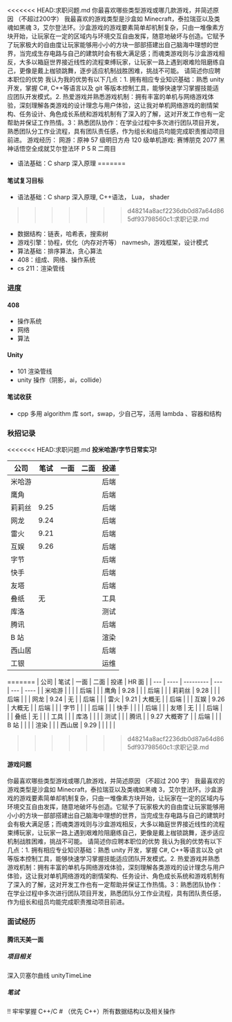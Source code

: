 <<<<<<< HEAD:求职问题.md
你最喜欢哪些类型游戏或哪几款游戏，并简述原因 （不超过200字）
	我最喜欢的游戏类型是沙盒如 Minecraft，泰拉瑞亚以及类魂如黑魂 3，艾尔登法环。沙盒游戏的游戏要素简单却机制复杂，只由一堆像素方块开始，让玩家在一定的区域内与环境交互自由发挥，随意地破坏与创造。它赋予了玩家极大的自由度让玩家能够用小小的方块一部部搭建出自己脑海中理想的世界，当完成生存电路与自己的建筑时会有极大满足感；而魂类游戏则与沙盒游戏相反，大多以箱庭世界接近线性的流程束缚玩家，让玩家一路上遇到艰难险阻磨练自己，更像是戴上枷锁跳舞，逐步适应机制战胜困难，挑战不可能。
请简述你应聘本职位的优势
	我认为我的优势有以下几点：1. 拥有相应专业知识基础：熟悉 unity 开发，掌握 C#, C++等语言以及 git 等版本控制工具，能够快速学习掌握技能适应团队开发模式。2. 热爱游戏并熟悉游戏机制：拥有丰富的单机与网络游戏体验，深刻理解各类游戏的设计理念与用户体验，这让我对单机网络游戏的剧情架构、任务设计、角色成长系统和游戏机制有了深入的了解，这对开发工作也有一定帮助并保证工作热情。3：熟悉团队协作：在学业过程中多次进行团队项目开发，熟悉团队分工作业流程，具有团队责任感，作为组长和组员均能完成职责推动项目前进。
游戏经历：
网游：原神 57 级明日方舟 120 级单机游戏: 赛博朋克 2077 黑神话悟空全成就艾尔登法环 P 5 R 二周目

* 语法基础：C sharp 深入原理
=======
#### 笔试复习目标
* 语法基础：C sharp 深入原理, C++语法， Lua， shader
>>>>>>> d48214a8acf2236db0d87a64d865df93798560c1:求职记录.md
* 数据结构：链表，哈希表，搜索树
* 游戏引擎：协程，优化（内存对齐等） navmesh，游戏框架，设计模式
* 算法基础：排序算法，贪心算法
* 408：组成、网络、操作系统
* cs 211：渲染管线

### 进度
#### 408
* 操作系统
* 网络
* 算法
#### Unity
* 101 渲染管线
* unity 操作（阴影，ai，collide）

#### 笔试收获
* cpp 多用 algorithm 库 sort，swap，少自己写，活用 lambda 、容器和结构


### 秋招记录 
<<<<<<< HEAD:求职问题.md
**投米哈游/字节日常实习!**

| 公司  | 笔试   | 一面  | 二面  | 投递  |
| --- | ---- | --- | --- | --- |
| 米哈游 |      |     |     | 后端  |
| 鹰角  |      |     |     | 后端  |
| 莉莉丝 | 9.25 |     |     | 后端  |
| 网龙  | 9.24 |     |     | 后端  |
| 雷火  | 9.21 |     |     | 后端  |
| 互娱  | 9.26 |     |     | 后端  |
| 字节  |      |     |     | 后端  |
| 快手  |      |     |     | 后端  |
| 友塔  |      |     |     | 后端  |
| 叠纸  | 无    |     |     | 工具  |
| 库洛  |      |     |     | 测试  |
| 腾讯  |      |     |     | 后端  |
| B 站 |      |     |     | 渲染  |
| 西山居 |      |     |     | 后端  |
| 工银  |      |     |     | 运维  |
=======
| 公司  | 笔试   | 一面        | 二面  | 投递  | HR 面 |
| --- | ---- | --------- | --- | --- | ---- |
| 米哈游 |      |           |     | 后端  |      |
| 鹰角  | 9.28 |           |     | 后端  |      |
| 莉莉丝 | 9.28 |           |     | 后端  |      |
| 网龙  | 9.24 | 无         |     | 后端  |      |
| 雷火  | 9.21 | 大概无       |     | 后端  |      |
| 互娱  | 9.26 | 大概无       |     | 后端  |      |
| 字节  |      |           |     | 后端  |      |
| 快手  |      |           |     | 后端  |      |
| 友塔  | 无    |           |     | 后端  |      |
| 叠纸  | 无    |           |     | 工具  |      |
| 库洛  |      |           |     | 测试  |      |
| 腾讯  |      | 9.27 大概寄了 |     | 后端  |      |
| B 站 |      |           |     | 渲染  |      |
| 西山居 | 9.29 |           |     |     |      |
>>>>>>> d48214a8acf2236db0d87a64d865df93798560c1:求职记录.md


#### 游戏问题
你最喜欢哪些类型游戏或哪几款游戏，并简述原因 （不超过 200 字）
	我最喜欢的游戏类型是沙盒如 Minecraft，泰拉瑞亚以及类魂如黑魂 3，艾尔登法环。沙盒游戏的游戏要素简单却机制复杂，只由一堆像素方块开始，让玩家在一定的区域内与环境交互自由发挥，随意地破坏与创造。它赋予了玩家极大的自由度让玩家能够用小小的方块一部部搭建出自己脑海中理想的世界，当完成生存电路与自己的建筑时会有极大满足感；而魂类游戏则与沙盒游戏相反，大多以箱庭世界接近线性的流程束缚玩家，让玩家一路上遇到艰难险阻磨练自己，更像是戴上枷锁跳舞，逐步适应机制战胜困难，挑战不可能。
请简述你应聘本职位的优势
	我认为我的优势有以下几点：1. 拥有相应专业知识基础：熟悉 unity 开发，掌握 C#, C++等语言以及 git 等版本控制工具，能够快速学习掌握技能适应团队开发模式。2. 热爱游戏并熟悉游戏机制：拥有丰富的单机与网络游戏体验，深刻理解各类游戏的设计理念与用户体验，这让我对单机网络游戏的剧情架构、任务设计、角色成长系统和游戏机制有了深入的了解，这对开发工作也有一定帮助并保证工作热情。3：熟悉团队协作：在学业过程中多次进行团队项目开发，熟悉团队分工作业流程，具有团队责任感，作为组长和组员均能完成职责推动项目前进。


### 面试经历
#### 腾讯天美一面
##### 项目相关
深入贝塞尔曲线  unityTimeLine
##### 笔试
!! 牢牢掌握 C++/C # （优先 C++）所有数据结构以及相关操作